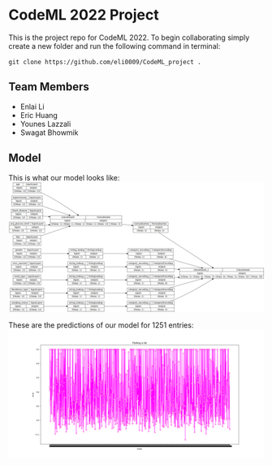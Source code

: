 # CodeML 2022 Project 


This is the project repo for CodeML 2022. To begin collaborating simply create a new folder and run the following command in terminal:
```
git clone https://github.com/eli0009/CodeML_project .
```

## Team Members
- Enlai Li
- Eric Huang
- Younes Lazzali
- Swagat Bhowmik

## Model

This is what our model looks like:
![model](model.png)

These are the predictions of our model for 1251 entries:
![predictions](predictions.png)
